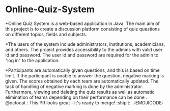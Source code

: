# Online-Quiz-System 

*Online Quiz System is a web-based application in Java. The main aim of this project is to create a discussion platform consisting of quiz questions on different topics, fields and subjects.

*The users of the system include administrators, institutions, academicians, and others. The project provides accessibility to the admins with valid user id and password. The user id and password are required for the admin to “log in” to the application.

*Participants are automatically given questions, and this is based on time limit. If the participant is unable to answer the question, negative marking is given. The scores obtained by each team are automatically updated. The task of handling of negative marking is done by the administrator. Furthermore, viewing and deleting the quiz results as well as automatic elimination of teams depending on their performance can be done . @octocat :  This PR looks great - it's ready to merge! :shipit: . :EMOJICODE:

